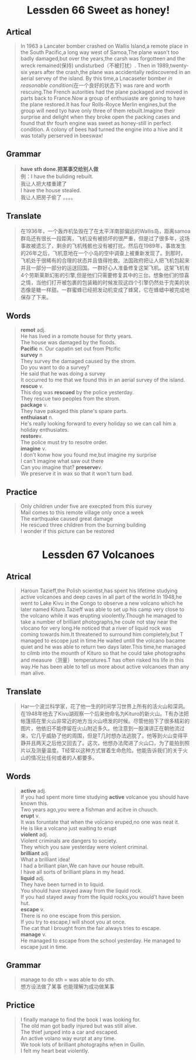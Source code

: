 <h1 style="text-align: center;">Lessden 66 Sweet as honey!</h1>

## Artical  
>In 1963 a Lancater bomber crashed on Wallis Island,a remote place in the South Pacific,a long way west of Samoa,The plane wasn't too badly damaged,but over the years,the carsh was forgotteen and the wreck remained(保持) undisturbed（不被打扰）. Then in 1989,twenty-six years after the crash,the plane was accidentally rediscovered in an aerial servey of the island. By this time,a Lnacaseter bomber *in reasonable condition*(在一个良好的状态下) was rare and worth rescuing.The French autorities had the plane packaged and moved in parts back to France.Now a group of enthusiaste are goning to have the plane restored.It has four Rolls-Royce Merlin engines,but the group will need tyo have only three of them rebuilt.Imagine their surprise and delight when they broke open the packing cases and found that thr fourh engine was sweet as honey-still in perfect condition. A colony of bees had turned the engine into a hive and it was totally perserved in beeswax!

## Grammar  
>**have sth done.把某事交给别人做**  
例：I have the buliding rebuilt.  
我让人把大楼重建了  
I have the house stealed.  
我让人把房子偷了  。。。。


## Translate
>在1936年，一个轰炸机坠毁在了在太平洋南部偏远的Wallis岛，距离samoa群岛还有很长一段距离，飞机没有被损坏的很严重，但是过了很多年，这场事故被遗忘了，剩余的飞机残骸也没有被打扰。然后在1989年，事故发生的26年之后，飞机意地在一个小岛的空中调查上被重新发现了。到那时，飞机处于很稀有的合理的状态并且值得抢救。法国政府把让人把飞机包起来并且一部分一部分的运送回国。一群好心人准备修复这架飞机。这架飞机有4个劳斯莱斯幻影的引擎,但是他们只需要修复其中的三台。想象他们的惊喜之情，当他们打开被包裹的包装箱的时候发现这四个引擎仍然处于完美的状态像是糖一样甜。一群蜜蜂已经把发动机变成了蜂窝，它在蜂蜡中被完成地保存了下来。  
## Words
>**remot** adj.  
He has lived in a romote house for thrty years.  
The house was damaged by the floods.  
**Pacific**  n.
Our capatin set out from Ptcific  
**survey** n  
They survey the damaged caused by the strom.  
Do you want to do a survey?  
He said that he was doing a survey  
It occurred to me that we found this in an aerial survey of the island.  
**rescue** v.  
This dog was **rescued** by the police yesterday.  
They rescue two peoples from the strom.  
**package** v.  
They have pakaged this plane's spare parts.  
**enthuiasat** n.  
He's really looking forward to every holiday so we can call him a  holiday enthusiates.  
**restore**v.  
The police must try to resotre order.  
**imagine**  v.  
I don't konw how you found me,but imagine my surprise  
I can't imagine what saw out there  
Can you imagine that?
**preserve**v.  
We preserve it in wax so that it won't turn bad.  

## Practice
>Only children under five are execpted from this survey  
Mail comes to this remote village only once a week  
The earthquake caused great damage  
He rescued three children from the burning building  
I wonder if this picture can be restored  



<h1 style="text-align: center;">Lessden 67 Volcanoes</h1>

## Atrical
> Haroun Tazieff,the Polish scientist,has spent his lifetime studying active volcanoes and deep caves in all part of the world.In 1948,he went to Lake Kivu in the Congo to observe a new volcano which he later named Kituro.Tazieff was able to set up his camp very close to the volcano while it was erupting vioolently.Though he managed to take a number of brilliant photographs,he coule not stay near the vlocano for very long.He noticed that a river of liquid rock was coming towards him.It threatened to surround him completely,but T managed to escope just in time.He waited untill the volcano bacame quiet and he was able to return two days later.This time,he managed to cilmb into the mounth of Kituro so that he could take photographs and measure（测量） temperatures.T has often risked his life in this way.He has been able to tell us more about active volcanoes than any man alive.

## Translate 
>Har一个波兰科学家，花了他一生的时间学习世界上所有的活火山和深洞。在1948年他去了Kivu湖观察一个后来他命名为Kituro的新火山。T有办法把帐篷搭在里火山非常近的地方当火山喷发的时候。尽管他拍下了很多精彩的图片，他依旧不能停留在火山附近多久。他注意到一股演讲正在朝他流过来，它几乎威胁了他的周围，但是T几时想办法逃脱了。他等到火山变得平静并且两天之后他又回去了。这次，他想办法爬进了火山口，为了能拍到照片以及测量温度。T经常以这种方式冒着生命危险。他能告诉我们的关于火山的情况比任何或者的人都要多。

## Words
>**active** adj.  
If you had spent more time studying **active** volcanoe you should have known this.   
Two years ago,you were a fishman and acitve in chuuch.   
**erupt** v.  
It was foruntate that when the volcano eruped,no one was neat it.  
He is like a volcano just waiting to erupt  
**violent** adj.  
Violent criminals are dangers to society.  
They which you saw yesterday were violent criminal.  
**brilliant**  adj  
What a brilliant idea!  
I had a brilliant plan,We can have our house rebuilt.  
I have all sorts of brilliant plans in my head.  
**liquid** adj.  
They have been turned in to liquid.  
You should have stayed away from the liquid rock.  
If you had stayed away from the liquid rocks,you would't have been hut.  
**escape** v.  
There is no one escape from this persion.  
If you try to escape,I will shoot you at once.  
The cat that I brought from the fair always tries to escape.  
**manage** v.  
He managed to escape from the school yesterday.
He managed to escape just in time.  

## Grammar  
>manage to do sth = was able to do sth.  
想方设法做了某事 也能理解为成功做某事  

## Prictice  
> I finally manage to find the book I was looking for.  
The old man got badly injured but was still alive.  
The thief junped into a car and escaped.  
An active volano way eurpt at any time.  
We took lots of brilliant photographs when in Guilin.  
I felt my heart beat violently.